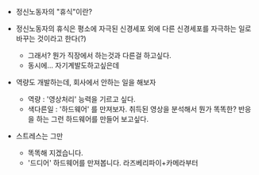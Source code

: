 - 정신노동자의 "휴식"이란?
- 정신노동자의 휴식은 평소에 자극된 신경세포 외에 다른 신경세포를 자극하는 일로 바꾸는 것이라고 한다(?)
  - 그래서? 뭔가 직장에서 하는것과 다른걸 하고싶다.
  - 동시에... 자기계발도하고싶은데

- 역량도 개발하는데, 회사에서 안하는 일을 해보자
  - 역량 : '영상처리' 능력을 기르고 싶다.
  - 색다른일 : '하드웨어' 를 만져보자. 취득된 영상을 분석해서 뭔가 똑똑한? 반응을 하는 그런 하드웨어를 만들어 보고싶다.

- 스트레스는 그만
  - 똑똑해 지겠습니다.
  - '드디어' 하드웨어를 만져봅니다. 라즈베리파이+카메라부터
